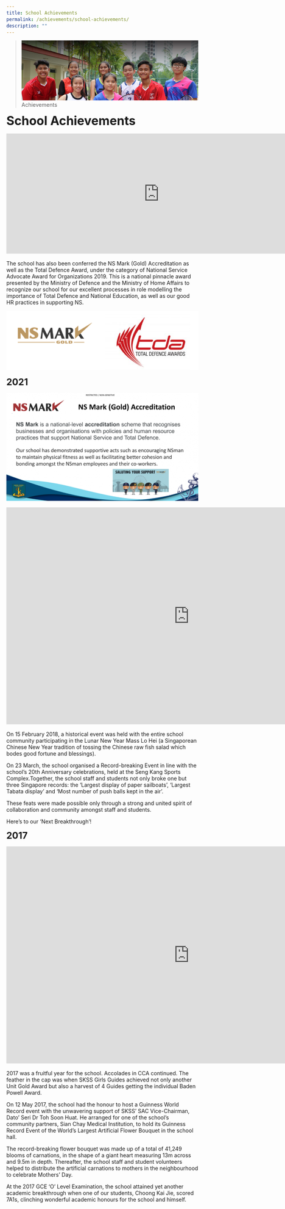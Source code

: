 ```yaml
---
title: School Achievements
permalink: /achievements/school-achievements/
description: ""
---
```


>![](/images/About%20us.jpg)
>Achievements

**<font size="6">School Achievements</font>**

<iframe width="802" height="315" src="https://www.youtube.com/embed/VNYDp5tH3o8" title="Seng Kang Secondary School Corporate Video" frameborder="0" allow="accelerometer; autoplay; clipboard-write; encrypted-media; gyroscope; picture-in-picture" allowfullscreen=""></iframe>

The school has also been conferred the NS Mark (Gold) Accreditation as well as the Total Defence Award, under the category of National Service Advocate Award for Organizations 2019. This is a national pinnacle award presented by the Ministry of Defence and the Ministry of Home Affairs to recognize our school for our excellent processes in role modelling the importance of Total Defence and National Education, as well as our good HR practices in supporting NS.

![](/images/Achievements/School%20Achievements%201.png)

**<font size="5">2021</font>**

![](/images/Achievements/School%20Achievements%202.png)<br>


<iframe src="https://docs.google.com/presentation/d/e/2PACX-1vQUONLvAzdjvQVIIhqRbduePwEND6cNdenoNIzMJrYz1OPOO7uNcx75AUE8WO_xwGVb-T39c2tnuuQ3/embed?start=true&amp;loop=true&amp;delayms=5000" frameborder="0" width="960" height="569" allowfullscreen="true"></iframe><br>

On 15 February 2018, a historical event was held with the entire school community participating in the Lunar New Year Mass Lo Hei (a Singaporean Chinese New Year tradition of tossing the Chinese raw fish salad which bodes good fortune and blessings).

On 23 March, the school organised a Record-breaking Event in line with the school’s 20th Anniversary celebrations, held at the Seng Kang Sports Complex.Together, the school staff and students not only broke one but three Singapore records: the ‘Largest display of paper sailboats’, ‘Largest Tabata display’ and ‘Most number of push balls kept in the air’.

These feats were made possible only through a strong and united spirit of collaboration and community amongst staff and students.

Here’s to our ‘Next Breakthrough’!

**<font size="5">2017</font>**

<iframe allowfullscreen="true" height="569" width="960" frameborder="0" src="https://docs.google.com/presentation/d/e/2PACX-1vQc-eflxd7mT2wF6kjCIW8prxUtEUcsrmYCnVrqmTqdwV6Hk7dWFamcZInyYuN1UAoZqMErZ6eMWRSX/embed?start=true&amp;loop=true&amp;delayms=5000"></iframe>

2017 was a fruitful year for the school. Accolades in CCA continued.&nbsp;The feather in the cap was when SKSS Girls Guides achieved not only another Unit Gold Award but also a harvest of 4 Guides getting the individual Baden Powell Award.

  

On 12 May 2017, the school had the honour to host a Guinness World Record event with the unwavering support of SKSS’ SAC Vice-Chairman, Dato’ Seri Dr Toh Soon Huat. He arranged for one of the school’s community partners, Sian Chay Medical Institution, to hold its&nbsp;Guinness Record Event of the World’s Largest Artificial Flower Bouquet in the school hall.

  

The record-breaking flower bouquet was made up of a total of 41,249 blooms of carnations, in the shape of a giant heart measuring 13m across and 9.5m in depth. Thereafter, the school staff and student volunteers helped to distribute the artificial carnations to mothers in the neighbourhood to celebrate Mothers’ Day.&nbsp;

  

At the 2017 GCE ‘O’ Level Examination, the school attained yet another academic breakthrough when one of our students, Choong Kai Jie, scored 7A1s, clinching wonderful academic honours for the school and himself.